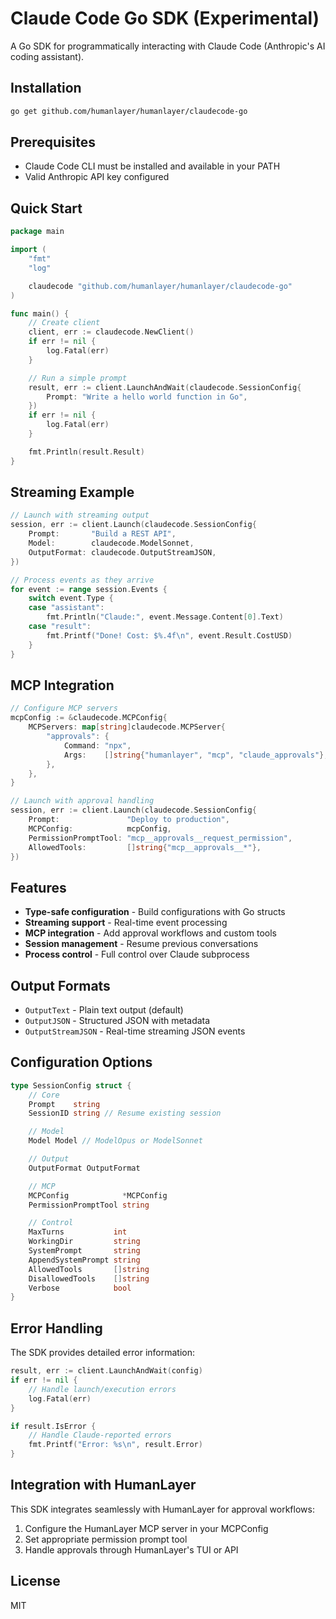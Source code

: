 # Claude Code Go SDK (Experimental)

A Go SDK for programmatically interacting with Claude Code (Anthropic's AI coding assistant).

## Installation

```bash
go get github.com/humanlayer/humanlayer/claudecode-go
```

## Prerequisites

- Claude Code CLI must be installed and available in your PATH
- Valid Anthropic API key configured

## Quick Start

```go
package main

import (
    "fmt"
    "log"

    claudecode "github.com/humanlayer/humanlayer/claudecode-go"
)

func main() {
    // Create client
    client, err := claudecode.NewClient()
    if err != nil {
        log.Fatal(err)
    }

    // Run a simple prompt
    result, err := client.LaunchAndWait(claudecode.SessionConfig{
        Prompt: "Write a hello world function in Go",
    })
    if err != nil {
        log.Fatal(err)
    }

    fmt.Println(result.Result)
}
```

## Streaming Example

```go
// Launch with streaming output
session, err := client.Launch(claudecode.SessionConfig{
    Prompt:       "Build a REST API",
    Model:        claudecode.ModelSonnet,
    OutputFormat: claudecode.OutputStreamJSON,
})

// Process events as they arrive
for event := range session.Events {
    switch event.Type {
    case "assistant":
        fmt.Println("Claude:", event.Message.Content[0].Text)
    case "result":
        fmt.Printf("Done! Cost: $%.4f\n", event.Result.CostUSD)
    }
}
```

## MCP Integration

```go
// Configure MCP servers
mcpConfig := &claudecode.MCPConfig{
    MCPServers: map[string]claudecode.MCPServer{
        "approvals": {
            Command: "npx",
            Args:    []string{"humanlayer", "mcp", "claude_approvals"},
        },
    },
}

// Launch with approval handling
session, err := client.Launch(claudecode.SessionConfig{
    Prompt:               "Deploy to production",
    MCPConfig:            mcpConfig,
    PermissionPromptTool: "mcp__approvals__request_permission",
    AllowedTools:         []string{"mcp__approvals__*"},
})
```

## Features

- **Type-safe configuration** - Build configurations with Go structs
- **Streaming support** - Real-time event processing
- **MCP integration** - Add approval workflows and custom tools
- **Session management** - Resume previous conversations
- **Process control** - Full control over Claude subprocess

## Output Formats

- `OutputText` - Plain text output (default)
- `OutputJSON` - Structured JSON with metadata
- `OutputStreamJSON` - Real-time streaming JSON events

## Configuration Options

```go
type SessionConfig struct {
    // Core
    Prompt    string
    SessionID string // Resume existing session

    // Model
    Model Model // ModelOpus or ModelSonnet

    // Output
    OutputFormat OutputFormat

    // MCP
    MCPConfig            *MCPConfig
    PermissionPromptTool string

    // Control
    MaxTurns           int
    WorkingDir         string
    SystemPrompt       string
    AppendSystemPrompt string
    AllowedTools       []string
    DisallowedTools    []string
    Verbose            bool
}
```

## Error Handling

The SDK provides detailed error information:

```go
result, err := client.LaunchAndWait(config)
if err != nil {
    // Handle launch/execution errors
    log.Fatal(err)
}

if result.IsError {
    // Handle Claude-reported errors
    fmt.Printf("Error: %s\n", result.Error)
}
```

## Integration with HumanLayer

This SDK integrates seamlessly with HumanLayer for approval workflows:

1. Configure the HumanLayer MCP server in your MCPConfig
2. Set appropriate permission prompt tool
3. Handle approvals through HumanLayer's TUI or API

## License

MIT
